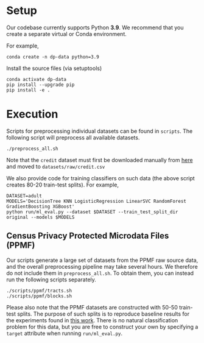 # Setup

Our codebase currently supports Python **3.9**. We recommend that you create a separate virtual or Conda environment.

For example,
````
conda create -n dp-data python=3.9
````

Install the source files (via setuptools)
````
conda activate dp-data
pip install --upgrade pip
pip install -e .
````

# Execution

Scripts for preprocessing individual datasets can be found in `scripts`. The following script will preprocess all available datasets.
````
./preprocess_all.sh
````
Note that the `credit` dataset must first be downloaded manually from [here](https://www.kaggle.com/datasets/mlg-ulb/creditcardfraud) and moved to `datasets/raw/credit.csv`

We also provide code for training classifiers on such data (the above script creates 80-20 train-test splits). For example,
````
DATASET=adult
MODELS='DecisionTree KNN LogisticRegression LinearSVC RandomForest GradientBoosting XGBoost'
python run/ml_eval.py --dataset $DATASET --train_test_split_dir original --models $MODELS
````

## Census Privacy Protected Microdata Files (PPMF)

Our scripts generate a large set of datasets from the PPMF raw source data, and the overall preprocessing pipeline may take several hours. We therefore do not include them in `preprocess_all.sh`. To obtain them, you can instead run the following scripts separately.
````
./scripts/ppmf/tracts.sh
./scripts/ppmf/blocks.sh
````

Please also note that the PPMF datasets are constructed with 50-50 train-test splits. The purpose of such splits is to reproduce baseline results for the experiments found in [this work](https://arxiv.org/abs/2211.03128). There is no natural classification problem for this data, but you are free to construct your own by specifying a `target` attribute when running `run/ml_eval.py`.